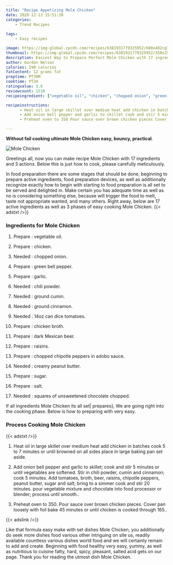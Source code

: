 ```yaml
---
title: "Recipe Appetizing Mole Chicken"
date: 2020-12-13 15:51:20
categories:
    - Trend Recipes
    
tags:
    - Easy recipes

image: https://img-global.cpcdn.com/recipes/6381931779325952/680x482cq70/mole-chicken-recipe-main-photo.jpg
thumbnail: https://img-global.cpcdn.com/recipes/6381931779325952/350x250cq70/mole-chicken-recipe-main-photo.jpg
description: Easiest Way to Prepare Perfect Mole Chicken with 17 ingredients and 3 stages of easy cooking.
author: Gordon Nelson
calories: 290 calories
fatContent: 12 grams fat
preptime: PT39M
cooktime: PT2H
ratingvalue: 3.6
reviewcount: 1510
recipeingredient: ["vegetable oil", "chicken", "chopped onion", "green bell pepper", "garlic", "chili powder", "ground cumin", "ground cinnamon", "14oz can dice tomatoes", "chicken broth", "dark Mexican beer", "raisins", "chopped chipotle peppers in adobo sauce", "creamy peanut butter", "sugar", "salt", "squares of unsweetened chocolate chopped"]

recipeinstructions: 
      - Heat oil in large skillet over medium heat add chicken in batches cook 5 to 7 minutes or until browned on all sides place in large baking pan set aside 
      - Add onion bell pepper and garlic to skillet cook and stir 5 minutes or until vegetables are softened Stir in chili powder cumin and cinnamon cook 5 minutes Add tomatoes broth beer raisins chipotle peppers peanut butter sugar and salt bring to a simmer cook and stir 20 minutes  pour vegetable mixture and chocolate into food processor or blender process until smooth 
      - Preheat oven to 350 Pour sauce over brown chicken pieces Cover pan loosely with foil bake 45 minutes or until chicken is cooked through 165

---
```




**Without fail cooking ultimate Mole Chicken easy, bouncy, practical**. 


![Mole Chicken](https://img-global.cpcdn.com/recipes/6381931779325952/680x482cq70/mole-chicken-recipe-main-photo.jpg "Mole Chicken")




Greetings all, now you can make recipe Mole Chicken with 17 ingredients and 3 actions. Below this is just how to cook, please carefully meticulously.

In food preparation there are some stages that should be done, beginning to prepare active ingredients, food preparation devices, as well as additionally recognize exactly how to begin with starting to food preparation is all set to be served and delighted in. Make certain you has adequate time as well as no is considering something else, because will trigger the food to melt, taste not appropriate wanted, and many others. Right away, below are 17 active ingredients as well as 3 phases of easy cooking Mole Chicken.
{{< adstxt />}}

### Ingredients for Mole Chicken


1. Prepare  : vegetable oil.

1. Prepare  : chicken.

1. Needed  : chopped onion.

1. Prepare  : green bell pepper.

1. Prepare  : garlic.

1. Needed  : chili powder.

1. Needed  : ground cumin.

1. Needed  : ground cinnamon.

1. Needed  : 14oz can dice tomatoes.

1. Prepare  : chicken broth.

1. Prepare  : dark Mexican beer.

1. Prepare  : raisins.

1. Prepare  : chopped chipotle peppers in adobo sauce.

1. Needed  : creamy peanut butter.

1. Prepare  : sugar.

1. Prepare  : salt.

1. Needed  : squares of unsweetened chocolate chopped.



If all ingredients Mole Chicken its all set| prepares}, We are going right into the cooking phase. Below is how to preparing with very easy.

### Process Cooking Mole Chicken

{{< adstxt />}}


1. Heat oil in large skillet over medium heat add chicken in batches cook 5 to 7 minutes or until browned on all sides place in large baking pan set aside.



1. Add onion bell pepper and garlic to skillet; cook and stir 5 minutes or until vegetables are softened. Stir in chili powder, cumin and cinnamon; cook 5 minutes. Add tomatoes, broth, beer, raisins, chipotle peppers, peanut butter, sugar and salt; bring to a simmer cook and stir 20 minutes.  pour vegetable mixture and chocolate into food processor or blender; process until smooth..



1. Preheat oven to 350. Pour sauce over brown chicken pieces. Cover pan loosely with foil bake 45 minutes or until chicken is cooked through 165..





{{< adslink />}}

Like that formula easy make with set dishes Mole Chicken, you additionally do seek more dishes food various other intriguing on site us, readily available countless various dishes world food and we will certainly remain to add and create. Beginning with food healthy very easy, yummy, as well as nutritious to cuisine fatty, hard, spicy, pleasant, salted acid gets on our page. Thank you for reading the utmost dish Mole Chicken.
